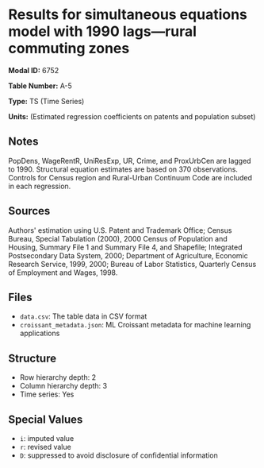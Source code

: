 # Results for simultaneous equations model with 1990 lags&#8212;rural commuting zones

**Modal ID:** 6752

**Table Number:** A-5

**Type:** TS (Time Series)

**Units:** (Estimated regression coefficients on patents and population subset)

## Notes

PopDens, WageRentR, UniResExp, UR, Crime, and ProxUrbCen are lagged to 1990. Structural equation estimates are based on 370 observations. Controls for Census region and Rural-Urban Continuum Code are included in each regression.

## Sources

Authors' estimation using U.S. Patent and Trademark Office; Census Bureau, Special Tabulation (2000), 2000 Census of Population and Housing, Summary File 1 and Summary File 4, and Shapefile; Integrated Postsecondary Data System, 2000; Department of Agriculture, Economic Research Service, 1999, 2000; Bureau of Labor Statistics, Quarterly Census of Employment and Wages, 1998.

## Files

- `data.csv`: The table data in CSV format
- `croissant_metadata.json`: ML Croissant metadata for machine learning applications

## Structure

- Row hierarchy depth: 2
- Column hierarchy depth: 3
- Time series: Yes

## Special Values

- `i`: imputed value
- `r`: revised value
- `D`: suppressed to avoid disclosure of confidential information
